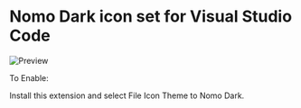 # Nomo Dark icon set for Visual Studio Code

![Preview](https://github.com/be5invis/vscode-iconset/raw/master/preview.png)

To Enable:

Install this extension and select File Icon Theme to Nomo Dark.